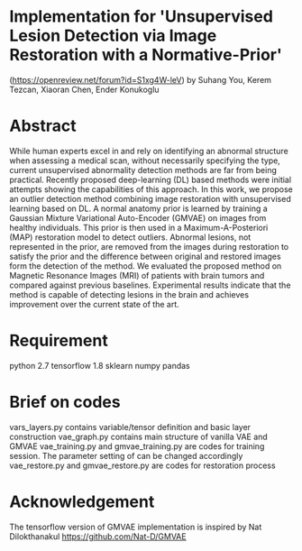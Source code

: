 # Implementation for 'Unsupervised Lesion Detection via Image Restoration with a Normative-Prior'
(https://openreview.net/forum?id=S1xg4W-leV) by Suhang You, Kerem Tezcan, Xiaoran Chen, Ender Konukoglu

# Abstract
While human experts excel in and rely on identifying an abnormal structure when assessing a medical scan, without necessarily specifying the type, current unsupervised abnormality detection methods are far from being practical. Recently proposed deep-learning (DL) based methods were initial attempts showing the capabilities of this approach. In this work, we propose an outlier detection method combining image restoration with unsupervised learning based on DL. A normal anatomy prior is learned by training a Gaussian Mixture Variational Auto-Encoder (GMVAE) on images from healthy individuals. This prior is then used in a Maximum-A-Posteriori (MAP) restoration model to detect outliers. Abnormal lesions, not represented in the prior, are removed from the images during restoration to satisfy the prior and the difference between original and restored images form the detection of the method. We evaluated the proposed method on Magnetic Resonance Images (MRI) of patients with brain tumors and compared against previous baselines. Experimental results indicate that the method is capable of detecting lesions in the brain and achieves improvement over the current state of the art.
# Requirement
python 2.7
tensorflow 1.8
sklearn
numpy
pandas
# Brief on codes
vars_layers.py contains variable/tensor definition and basic layer construction
vae_graph.py contains main structure of vanilla VAE and GMVAE
vae_training.py and gmvae_training.py are codes for training session. The parameter setting of can be changed accordingly
vae_restore.py and gmvae_restore.py are codes for restoration process
# Acknowledgement
The tensorflow version of GMVAE implementation is inspired by Nat Dilokthanakul https://github.com/Nat-D/GMVAE
